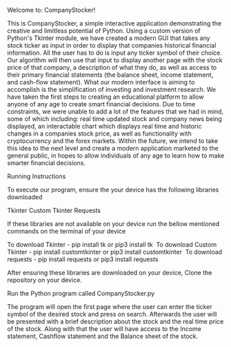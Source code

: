Welcome to: CompanyStocker!

This is CompanyStocker, a simple interactive application demonstrating the creative and limitless potential of Python. Using a custom version of Python's Tkinter module, we have created a modern GUI that takes any stock ticker as input in order to display that companies historical financial information. All the user has to do is input any ticker symbol of their choice. Our algorithm will then use that input to display another page with the stock price of that company, a description of what they do, as well as access to their primary financial statements (the balance sheet, income statement, and cash-flow statement). What our modern interface is aiming to accomplish is the simplification of investing and investment research. We have taken the first steps to creating an educational platform to allow anyone of any age to create smart financial decisions. Due to time constraints, we were unable to add a lot of the features that we had in mind, some of which including: real time updated stock and company news being displayed, an interactable chart which displays real time and historic changes in a companies stock price, as well as functionality with cryptocurrency and the forex markets. Within the future, we intend to take this idea to the next level and create a modern application marketed to the general public, in hopes to allow individuals of any age to learn how to make smarter financial decisions.

Running Instructions

To execute our program, ensure the your device has the following libraries downloaded

Tkinter
Custom Tkinter
Requests

If these libraries are not available on your device run the bellow mentioned commands on the terminal of your device

To download Tkinter - pip install tk or pip3 install tk 
To download Custom Tkinter - pip install customtkinter or pip3 install customtkinter 
To download requests - pip install requests or pip3 install requests

After ensuring these libraries are downloaded on your device, Clone the repository on your device.

Run the Python program called CompanyStocker.py

The program will open the first page where the user can enter the ticker symbol of the desired stock and press on search. Afterwards the user will be presented with a brief description about the stock and the real time price of the stock. Along with that the user will have access to the Income statement, Cashflow statement and the Balance sheet of the stock.

